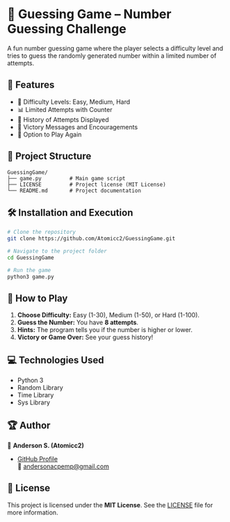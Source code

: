 # 🎯 Guessing Game – Number Guessing Challenge

A fun number guessing game where the player selects a difficulty level and tries to guess the randomly generated number within a limited number of attempts.

## 🚀 Features
- 🧩 Difficulty Levels: Easy, Medium, Hard
- 📊 Limited Attempts with Counter
- 💾 History of Attempts Displayed
- 🎉 Victory Messages and Encouragements
- 🔄 Option to Play Again

## 📂 Project Structure
```
GuessingGame/
├── game.py         # Main game script
├── LICENSE         # Project license (MIT License)
└── README.md       # Project documentation
```

## 🛠️ Installation and Execution
```bash
# Clone the repository
git clone https://github.com/Atomicc2/GuessingGame.git

# Navigate to the project folder
cd GuessingGame

# Run the game
python3 game.py
```

## 🧩 How to Play
1. **Choose Difficulty:** Easy (1-30), Medium (1-50), or Hard (1-100).  
2. **Guess the Number:** You have **8 attempts**.  
3. **Hints:** The program tells you if the number is higher or lower.  
4. **Victory or Game Over:** See your guess history!  

## 💻 Technologies Used
- Python 3  
- Random Library  
- Time Library  
- Sys Library  

## 🏆 Author
👤 **Anderson S. (Atomicc2)**  
- [GitHub Profile](https://github.com/Atomicc2)  
📧 andersonacpemp@gmail.com  

## 📜 License
This project is licensed under the **MIT License**. See the [LICENSE](LICENSE) file for more information.
